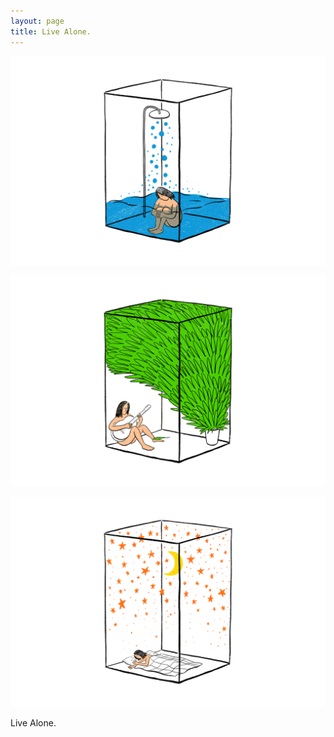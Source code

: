 ```yaml
---
layout: page
title: Live Alone.
---
```


<div class="works-show">
<p><img src="Live-Alone-01.png"></p>
<p><img src="Live-Alone-02.png"></p>
<p><img src="Live-Alone-03.png"></p>
</div>
  <div class="info">
  <p>Live Alone.</p>
</div>
